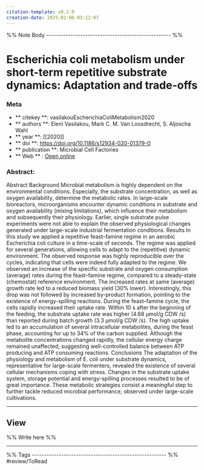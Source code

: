 ```yaml
---
citation-template: v0.2.0
creation-date: 2025:02:06-03:12:07
---
```


%% Note Body --------------------------------------------------- %%
# Escherichia coli metabolism under short-term repetitive substrate dynamics: Adaptation and trade-offs

### Meta
- ** citekey **: vasilakouEscherichiaColiMetabolism2020
- ** authors **: Eleni Vasilakou, Mark C. M. Van Loosdrecht, S. Aljoscha Wahl
- ** year **: [[2020]]
- ** doi **: https://doi.org/10.1186/s12934-020-01379-0
- ** publication **: Microbial Cell Factories
- ** Web ** : [Open online](https://microbialcellfactories.biomedcentral.com/articles/10.1186/s12934-020-01379-0)


### Abstract:
Abstract Background Microbial metabolism is highly dependent on the environmental conditions. Especially, the substrate concentration, as well as oxygen availability, determine the metabolic rates. In large-scale bioreactors, microorganisms encounter dynamic conditions in substrate and oxygen availability (mixing limitations), which influence their metabolism and subsequently their physiology. Earlier, single substrate pulse experiments were not able to explain the observed physiological changes generated under large-scale industrial fermentation conditions. Results In this study we applied a repetitive feast–famine regime in an aerobic Escherichia coli culture in a time-scale of seconds. The regime was applied for several generations, allowing cells to adapt to the (repetitive) dynamic environment. The observed response was highly reproducible over the cycles, indicating that cells were indeed fully adapted to the regime. We observed an increase of the specific substrate and oxygen consumption (average) rates during the feast–famine regime, compared to a steady-state (chemostat) reference environment. The increased rates at same (average) growth rate led to a reduced biomass yield (30% lower). Interestingly, this drop was not followed by increased by-product formation, pointing to the existence of energy-spilling reactions. During the feast–famine cycle, the cells rapidly increased their uptake rate. Within 10 s after the beginning of the feeding, the substrate uptake rate was higher (4.68 μmol/g CDW /s) than reported during batch growth (3.3 μmol/g CDW /s). The high uptake led to an accumulation of several intracellular metabolites, during the feast phase, accounting for up to 34% of the carbon supplied. Although the metabolite concentrations changed rapidly, the cellular energy charge remained unaffected, suggesting well-controlled balance between ATP producing and ATP consuming reactions. Conclusions The adaptation of the physiology and metabolism of E. coli under substrate dynamics, representative for large-scale fermenters, revealed the existence of several cellular mechanisms coping with stress. Changes in the substrate uptake system, storage potential and energy-spilling processes resulted to be of great importance. These metabolic strategies consist a meaningful step to further tackle reduced microbial performance, observed under large-scale cultivations.

___

## View

%% Write here %%





___
%% Tags  ------------------------------------------------------- %%
#review/ToRead